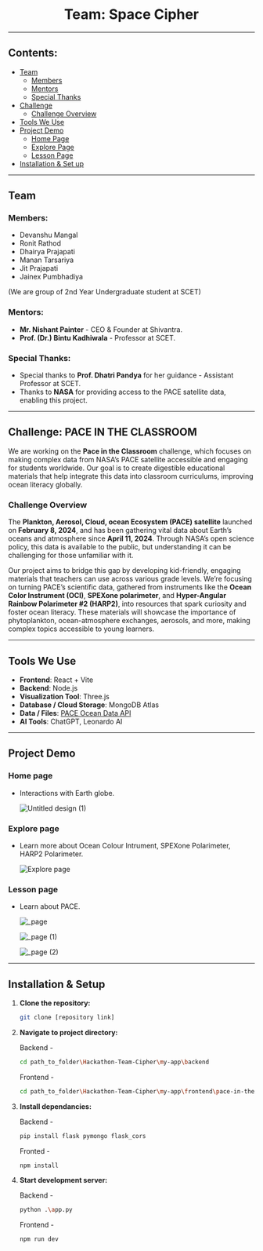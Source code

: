 <h1 align="center"><strong>Team: Space Cipher</strong></h1>

---

## Contents:

- [Team](#team)
  - [Members](#members)
  - [Mentors](#mentors)
  - [Special Thanks](#special-thanks)
- [Challenge](#challenge-pace-in-the-classroom)
  - [Challenge Overview](#challenge-overview)
- [Tools We Use](#tools-we-use)
- [Project Demo](#project-demo)
  - [Home Page](#home-page)
  - [Explore Page](#explore-page)
  - [Lesson Page](#lesson-page)
- [Installation & Set up](#installation--setup)

---

## Team

### Members:

- Devanshu Mangal
- Ronit Rathod
- Dhairya Prajapati
- Manan Tarsariya
- Jit Prajapati
- Jainex Pumbhadiya

(We are group of 2nd Year Undergraduate student at SCET)

### Mentors:

- **Mr. Nishant Painter** - CEO & Founder at Shivantra.
- **Prof. (Dr.) Bintu Kadhiwala** - Professor at SCET.

### Special Thanks:

- Special thanks to **Prof. Dhatri Pandya** for her guidance - Assistant Professor at SCET.
- Thanks to **NASA** for providing access to the PACE satellite data, enabling this project.

---

## Challenge: PACE IN THE CLASSROOM

We are working on the **Pace in the Classroom** challenge, which focuses on making complex data from NASA’s PACE satellite accessible and engaging for students worldwide. Our goal is to create digestible educational materials that help integrate this data into classroom curriculums, improving ocean literacy globally.

### Challenge Overview

The **Plankton, Aerosol, Cloud, ocean Ecosystem (PACE) satellite** launched on **February 8, 2024**, and has been gathering vital data about Earth’s oceans and atmosphere since **April 11, 2024**. Through NASA’s open science policy, this data is available to the public, but understanding it can be challenging for those unfamiliar with it.

Our project aims to bridge this gap by developing kid-friendly, engaging materials that teachers can use across various grade levels. We’re focusing on turning PACE’s scientific data, gathered from instruments like the **Ocean Color Instrument (OCI)**, **SPEXone polarimeter**, and **Hyper-Angular Rainbow Polarimeter #2 (HARP2)**, into resources that spark curiosity and foster ocean literacy. These materials will showcase the importance of phytoplankton, ocean-atmosphere exchanges, aerosols, and more, making complex topics accessible to young learners.

---

## Tools We Use

- **Frontend**: React + Vite
- **Backend**: Node.js
- **Visualization Tool**: Three.js
- **Database / Cloud Storage**: MongoDB Atlas
- **Data / Files**: [PACE Ocean Data API](https://oceandata.sci.gsfc.nasa.gov/api/file_search/)
- **AI Tools**: ChatGPT, Leonardo AI

---

## Project Demo

### Home page

- Interactions with Earth globe.

  ![Untitled design (1)](https://github.com/user-attachments/assets/464548d7-2bc2-43bd-bd48-6379287c640a)

### Explore page

- Learn more about Ocean Colour Intrument, SPEXone Polarimeter, HARP2 Polarimeter.

  ![Explore page](https://github.com/user-attachments/assets/ece07c5d-2297-4804-bc16-1c2781376521)

### Lesson page

- Learn about PACE.

  ![_page](https://github.com/user-attachments/assets/013dc89b-c136-4fb2-b974-c47e665dc2d9)

  ![_page (1)](https://github.com/user-attachments/assets/9f57b1b0-2fac-4f1f-a029-61beb3c14d3b)

  ![_page (2)](https://github.com/user-attachments/assets/fdf5a4ba-baf9-4a54-a36b-6234eb354d10)


---

## Installation & Setup

1. **Clone the repository:**
   ```bash
   git clone [repository link]

2. **Navigate to project directory:**

   Backend -
   ```bash
   cd path_to_folder\Hackathon-Team-Cipher\my-app\backend
   ```
   
   Frontend -
   ```bash
   cd path_to_folder\Hackathon-Team-Cipher\my-app\frontend\pace-in-the-classroom
   ```
   
3. **Install dependancies:**

   Backend -
   ```bash
   pip install flask pymongo flask_cors
   ```

   Fronted -
   ```bash
   npm install
   ```

4. **Start development server:**

   Backend -
   ```bash
   python .\app.py
   ```

   Frontend -
   ```bash
   npm run dev
   ```
